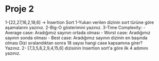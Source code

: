 # Proje 2

1-[22,27,16,2,18,6] -> İnsertion Sort
    1-Yukarı verilen dizinin sort türüne göre aşamalarını yazınız.
    2-Big-O gösterimini yazınız.
    3-Time Complexity:
        - Average case: Aradığımız sayının ortada olması
        - Worst case: Aradığımız sayının sonda olması
        - Best case: Aradığımız sayının dizinin en başında olması
        Dizi sıralandıktan sonra 18 sayısı hangi case kapsamına girer? Yazınız.
2- [7,3,5,8,2,9,4,15,6] dizisinin Insertion sort'a göre ilk 4 adımını yazınız.